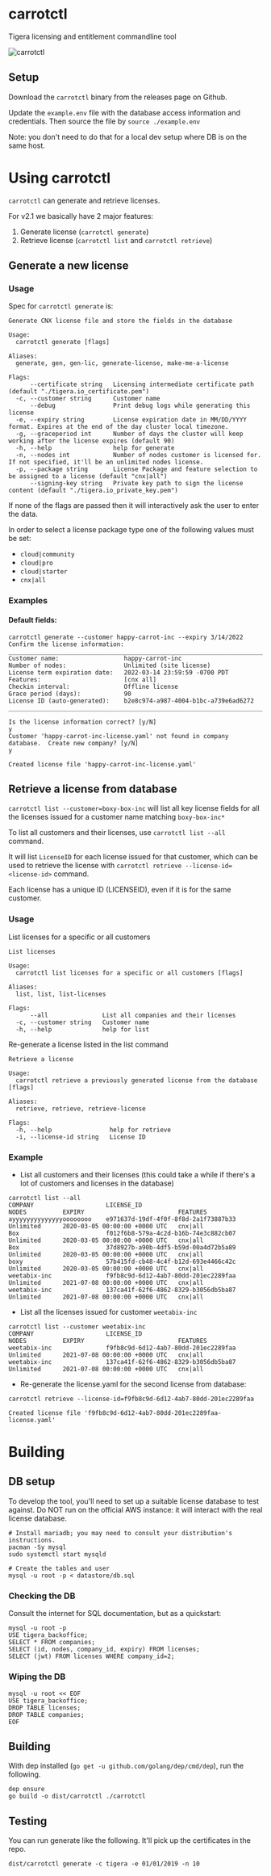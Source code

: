 # carrotctl

Tigera licensing and entitlement commandline tool

![carrotctl](./carrabbit.png) <!-- .element height="20%" width="20%" -->


## Setup 

Download the `carrotctl` binary from the releases page on Github.

Update the `example.env` file with the database access information and credentials.
Then source the file by `source ./example.env`

Note: you don't need to do that for a local dev setup where DB is on the same host. 

# Using carrotctl

`carrotctl` can generate and retrieve licenses.

For v2.1 we basically have 2 major features:

1. Generate license (`carrotctl generate`)
2. Retrieve license (`carrotctl list` and `carrotctl retrieve`)

## Generate a new license

### Usage

Spec for `carrotctl generate` is:

```
Generate CNX license file and store the fields in the database

Usage:
  carrotctl generate [flags]

Aliases:
  generate, gen, gen-lic, generate-license, make-me-a-license

Flags:
      --certificate string   Licensing intermediate certificate path (default "./tigera.io_certificate.pem")
  -c, --customer string      Customer name
      --debug                Print debug logs while generating this license
  -e, --expiry string        License expiration date in MM/DD/YYYY format. Expires at the end of the day cluster local timezone.
  -g, --graceperiod int      Number of days the cluster will keep working after the license expires (default 90)
  -h, --help                 help for generate
  -n, --nodes int            Number of nodes customer is licensed for. If not specified, it'll be an unlimited nodes license.
  -p, --package string       License Package and feature selection to be assigned to a license (default "cnx|all")
      --signing-key string   Private key path to sign the license content (default "./tigera.io_private_key.pem")
```

If none of the flags are passed then it will interactively ask the user to enter the data.

In order to select a license package type one of the following values must be set:
- `cloud|community`
- `cloud|pro`
- `cloud|starter`
- `cnx|all`

### Examples

#### Default fields:

```
carrotctl generate --customer happy-carrot-inc --expiry 3/14/2022
Confirm the license information:
_________________________________________________________________________
Customer name:                  happy-carrot-inc
Number of nodes:                Unlimited (site license)
License term expiration date:   2022-03-14 23:59:59 -0700 PDT
Features:                       [cnx all]
Checkin interval:               Offline license
Grace period (days):            90
License ID (auto-generated):    b2e8c974-a987-4004-b1bc-a739e6ad6272
________________________________________________________________________

Is the license information correct? [y/N]
y
Customer 'happy-carrot-inc-license.yaml' not found in company database.  Create new company? [y/N]
y

Created license file 'happy-carrot-inc-license.yaml'
```


## Retrieve a license from database

`carrotctl list --customer=boxy-box-inc` will list all key license fields for all the licenses issued for a customer name matching `boxy-box-inc*`

To list all customers and their licenses, use `carrotctl list --all` command.

It will list `LicenseID` for each license issued for that customer, which can be used to retrieve the
license with `carrotctl retrieve --license-id=<license-id>` command.

Each license has a unique ID (LICENSEID), even if it is for the same customer.

### Usage

List licenses for a specific or all customers

```
List licenses

Usage:
  carrotctl list licenses for a specific or all customers [flags]

Aliases:
  list, list, list-licenses

Flags:
      --all               List all companies and their licenses
  -c, --customer string   Customer name
  -h, --help              help for list
```

Re-generate a license listed in the list command

```
Retrieve a license

Usage:
  carrotctl retrieve a previously generated license from the database [flags]

Aliases:
  retrieve, retrieve, retrieve-license

Flags:
  -h, --help                help for retrieve
  -i, --license-id string   License ID
```


### Example

- List all customers and their licenses (this could take a while if there's a lot of customers and licenses in the database)

```
carrotctl list --all
COMPANY                    LICENSE_ID                                 NODES          EXPIRY                          FEATURES
ayyyyyyyyyyyyyyoooooooo    e971637d-19df-4f0f-8f8d-2a1f73887b33       Unlimited      2020-03-05 00:00:00 +0000 UTC   cnx|all
Box                        f012f6b8-579a-4c2d-b16b-74e3c882cb07       Unlimited      2020-03-05 00:00:00 +0000 UTC   cnx|all
Box                        37d8927b-a90b-4df5-b59d-00a4d72b5a89       Unlimited      2020-03-05 00:00:00 +0000 UTC   cnx|all
boxy                       57b415fd-cb48-4c4f-b12d-693e4466c42c       Unlimited      2020-03-05 00:00:00 +0000 UTC   cnx|all
weetabix-inc               f9fb8c9d-6d12-4ab7-80dd-201ec2289faa       Unlimited      2021-07-08 00:00:00 +0000 UTC   cnx|all
weetabix-inc               137ca41f-62f6-4862-8329-b3056db5ba87       Unlimited      2021-07-08 00:00:00 +0000 UTC   cnx|all
```


- List all the licenses issued for customer `weetabix-inc`

```
carrotctl list --customer weetabix-inc
COMPANY                    LICENSE_ID                                 NODES          EXPIRY                          FEATURES
weetabix-inc               f9fb8c9d-6d12-4ab7-80dd-201ec2289faa       Unlimited      2021-07-08 00:00:00 +0000 UTC   cnx|all
weetabix-inc               137ca41f-62f6-4862-8329-b3056db5ba87       Unlimited      2021-07-08 00:00:00 +0000 UTC   cnx|all

```

- Re-generate the license.yaml for the second license from database:

```
carrotctl retrieve --license-id=f9fb8c9d-6d12-4ab7-80dd-201ec2289faa

Created license file 'f9fb8c9d-6d12-4ab7-80dd-201ec2289faa-license.yaml'
```

# Building

## DB setup

To develop the tool, you'll need to set up a suitable license database to test against.
Do NOT run on the official AWS instance: it will interact with the real license database.

```
# Install mariadb; you may need to consult your distribution's instructions.
pacman -Sy mysql
sudo systemctl start mysqld

# Create the tables and user
mysql -u root -p < datastore/db.sql
```

### Checking the DB

Consult the internet for SQL documentation, but as a quickstart:

```
mysql -u root -p
USE tigera_backoffice;
SELECT * FROM companies;
SELECT (id, nodes, company_id, expiry) FROM licenses;
SELECT (jwt) FROM licenses WHERE company_id=2;
```

### Wiping the DB
```
mysql -u root << EOF
USE tigera_backoffice;
DROP TABLE licenses;
DROP TABLE companies;
EOF
```

## Building

With dep installed (`go get -u github.com/golang/dep/cmd/dep`), run the following.

```
dep ensure
go build -o dist/carrotctl ./carrotctl
```

## Testing

You can run generate like the following.  It'll pick up the certificates in the repo.
```
dist/carrotctl generate -c tigera -e 01/01/2019 -n 10
```
